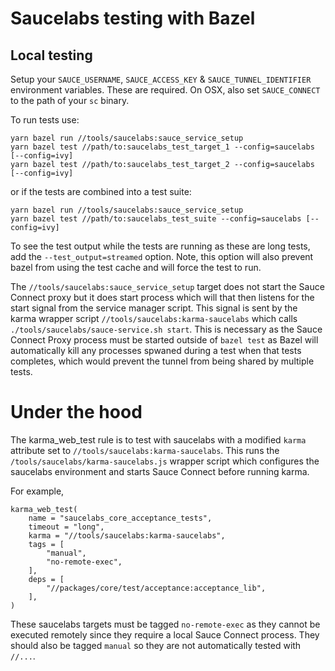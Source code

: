 # Saucelabs testing with Bazel

## Local testing

Setup your `SAUCE_USERNAME`, `SAUCE_ACCESS_KEY` & `SAUCE_TUNNEL_IDENTIFIER` environment variables. These are required. On OSX, also set `SAUCE_CONNECT` to the path of your `sc` binary.

To run tests use:

```
yarn bazel run //tools/saucelabs:sauce_service_setup
yarn bazel test //path/to:saucelabs_test_target_1 --config=saucelabs [--config=ivy]
yarn bazel test //path/to:saucelabs_test_target_2 --config=saucelabs [--config=ivy]
```

or if the tests are combined into a test suite:

```
yarn bazel run //tools/saucelabs:sauce_service_setup
yarn bazel test //path/to:saucelabs_test_suite --config=saucelabs [--config=ivy]
```

To see the test output while the tests are running as these are long tests, add the `--test_output=streamed` option. Note, this option will also prevent bazel from using the test cache and will force the test to run.

The `//tools/saucelabs:sauce_service_setup` target does not start the Sauce Connect proxy but it does start process which will that then listens for the start signal from the service manager script. This signal is sent by the karma wrapper script `//tools/saucelabs:karma-saucelabs` which calls `./tools/saucelabs/sauce-service.sh start`. This is necessary as the Sauce Connect Proxy process must be started outside of `bazel test` as Bazel will automatically kill any processes spwaned during a test when that tests completes, which would prevent the tunnel from being shared by multiple tests.

# Under the hood

The karma_web_test rule is to test with saucelabs with a modified `karma` attribute set to
`//tools/saucelabs:karma-saucelabs`. This runs the `/tools/saucelabs/karma-saucelabs.js` wrapper
script which configures the saucelabs environment and starts Sauce Connect before running karma.

For example,

```
karma_web_test(
    name = "saucelabs_core_acceptance_tests",
    timeout = "long",
    karma = "//tools/saucelabs:karma-saucelabs",
    tags = [
        "manual",
        "no-remote-exec",
    ],
    deps = [
        "//packages/core/test/acceptance:acceptance_lib",
    ],
)
```

These saucelabs targets must be tagged `no-remote-exec` as they cannot be executed remotely since
they require a local Sauce Connect process. They should also be tagged `manual` so they are not
automatically tested with `//...`.
